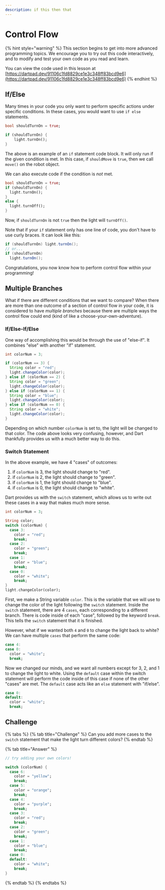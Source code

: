 ```yaml
---
description: if this then that
---
```


# Control Flow

{% hint style="warning" %}
This section begins to get into more advanced programming topics. We encourage you to try out this code interactively, and to modify and test your own code as you read and learn.

You can view the code used in this lesson at [https://dartpad.dev/91106c1fd8829ce1e3c348ff83bcd9e6](https://dartpad.dev/91106c1fd8829ce1e3c348ff83bcd9e6)
{% endhint %}

## If/Else

Many times in your code you only want to perform specific actions under specific conditions. In these cases, you would want to use `if else` statements.

```dart
bool shouldTurnOn = true;

if (shouldTurnOn) {
    light.turnOn();
}
```

The above is an example of an `if` statement code block. It will only run if the given condition is met. In this case, if `shouldMove` is `true`, then we call `move()` on the robot object.

We can also execute code if the condition is _not_ met.

```dart
bool shouldTurnOn = true;
if (shouldTurnOn) {
  light.turnOn();
}
else {
  light.turnOff();
}
```

Now, if `shouldTurnOn` is not `true` then the light will `turnOff()`.

Note that if your `if` statement only has one line of code, you don't have to use curly braces. It can look like this:

```java
if (shouldTurnOn) light.turnOn();
// or...
if (shouldTurnOn)
  light.turnOn();
```

Congratulations, you now know how to perform control flow within your programming!

## Multiple Branches

What if there are different conditions that we want to compare? When there are more than one outcome of a section of control flow in your code, it is considered to have _multiple branches_ because there are multiple ways the control flow could end \(kind of like a choose-your-own-adventure\). 

### If/Else-If/Else

One way of accomplishing this would be through the use of "else-if". It combines "else" with another "if" statement.

```java
int colorNum = 3;

if (colorNum == 3) {
  String color = "red";
  light.changeColor(color);
} else if (colorNum == 2) {
  String color = "green";
  light.changeColor(color);
} else if (colorNum == 1) {
  String color = "blue";
  light.changeColor(color);
} else if (colorNum == 0) {
  String color = "white";
  light.changeColor(color);
}
```

Depending on which number `colorNum` is set to, the light will be changed to that color.  The code above looks very confusing, however, and Dart thankfully provides us with a much better way to do this.

### Switch Statement

In the above example, we have 4 "cases" of outcomes:

1. if `colorNum` is 3, the light should change to "red".
2. if `colorNum` is 2, the light should change to "green".
3. if `colorNum` is 1, the light should change to "blue".
4. if `colorNum` is 0, the light should change to "white".

Dart provides us with the `switch` statement, which allows us to write out these cases in a way that makes much more sense.

```dart
int colorNum = 3;

String color;
switch (colorNum) {
  case 3:
    color = "red";
    break;
  case 2:
    color = "green";
    break;
  case 1:
    color = "blue";
    break;
  case 0:
    color = "white";
    break;
}
light.changeColor(color);
```

First, we make a String variable `color`. This is the variable that we will use to change the color of the light following the `switch` statement. Inside the `switch` statement, there are 4 `cases`, each corresponding to a different branch. There is code inside of each "case", followed by the keyword `break`. This tells the `switch` statement that it is finished.

However, what if we wanted both `4` and `0` to change the light back to white? We can have multiple `cases` that perform the same code:

```dart
case 4:
case 0:
  color = "white";
  break;
```

Now we changed our minds, and we want all numbers except for 3, 2, and 1 to change the light to white. Using the `default` case within the switch statement will perform the code inside of this case if none of the other "cases" are met. The `default` case acts like an `else` statement with "if/else".

```dart
case 0:
default:
  color = "white";
  break;
```

## Challenge

{% tabs %}
{% tab title="Challenge" %}
Can you add more cases to the `switch` statement that make the light turn different colors?
{% endtab %}

{% tab title="Answer" %}
```dart
// try adding your own colors!

switch (colorNum) {
  case 6:
    color = "yellow";
    break;
  case 5:
    color = "orange";
    break;
  case 4:
    color = "purple";
    break;
  case 3:
    color = "red";
    break;
  case 2:
    color = "green";
    break;
  case 1:
    color = "blue";
    break;
  case 0:
  default:
    color = "white";
    break;
}
```
{% endtab %}
{% endtabs %}

